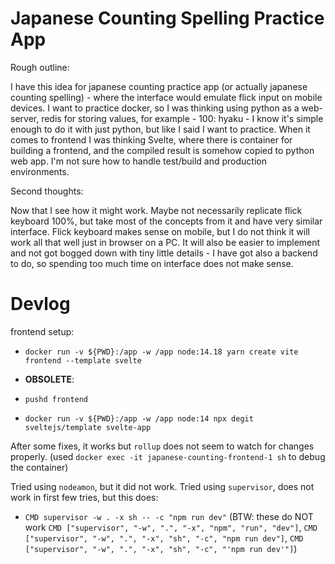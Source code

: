 # Japanese Counting Spelling Practice App

Rough outline:

I have this idea for japanese counting practice app (or actually japanese counting spelling) - where the interface would emulate flick input on mobile devices. I want to practice docker, so I was thinking using python as a web-server, redis for storing values, for example - 100: hyaku - I know it's simple enough to do it with just python, but like I said I want to practice. When it comes to frontend I was thinking Svelte, where there is container for building a frontend, and the compiled result is somehow copied to python web app. I'm not sure how to handle test/build and production environments. 

Second thoughts:

Now that I see how it might work.
Maybe not necessarily replicate flick keyboard 100%, but take most of the concepts from it and have very similar interface. Flick keyboard makes sense on mobile, but I do not think it will work all that well just in browser on a PC. It will also be easier to implement and not got bogged down with tiny little details - I have got also a backend to do, so spending too much time on interface does not make sense.


# Devlog
frontend setup:
- `docker run -v ${PWD}:/app -w /app node:14.18 yarn create vite frontend --template svelte`

- **OBSOLETE**:
- `pushd frontend`
- `docker run -v ${PWD}:/app -w /app node:14 npx degit sveltejs/template svelte-app`


After some fixes, it works but `rollup` does not seem to watch for changes properly.
(used `docker exec -it japanese-counting-frontend-1 sh` to debug the container)

Tried using `nodeamon`, but it did not work.
Tried using `supervisor`, does not work in first few tries, but this does:
- `CMD supervisor -w . -x sh -- -c "npm run dev"`
(BTW: these do NOT work `CMD ["supervisor", "-w", ".", "-x", "npm", "run", "dev"]`, `CMD ["supervisor", "-w", ".", "-x", "sh", "-c", "npm run dev"]`, `CMD ["supervisor", "-w", ".", "-x", "sh", "-c", "'npm run dev'"]`)

